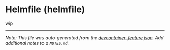 
# Helmfile (helmfile)

wip



---

_Note: This file was auto-generated from the [devcontainer-feature.json](https://github.com/dstockhammer/devcontainer-features/blob/main/src/zsh/devcontainer-feature.json).  Add additional notes to a `NOTES.md`._
